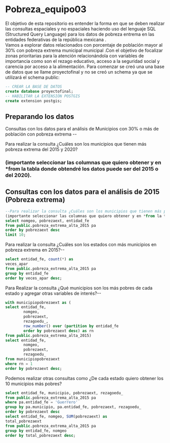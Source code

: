 # Pobreza_equipo03
El objetivo de esta repositorio es entender la forma en que se deben realizar las consultas espaciales y no espaciales haciendo uso del lenguaje SQL (Structured Query Language) para los datos de pobreza entrema en las entidades federativas de la república mexicana .  
Vamos a explorar datos relacionados con porcentaje de población mayor al 30% con pobreza extrema municipal municipal .Con el objetivo de focalizar zonas prioritarias para la atención relacionándola con variables de importancia como son el rezago educativo, acceso a la seguridad social y carencia por acceso a la alimentación.
Para comenzar se creó una una base de datos que se llame proyectofinal y no se creó un schema ya que se utilizará el schema public:
```SQL
-- CREAR LA BASE DE DATOS
create database proyectofinal;
-- HABILITAR LA EXTENSIÓN POSTGIS
create extension postgis;
```
## Preparando los datos 

Consultas con los datos para el análisis de Municipios con  30% o más de población con pobreza extrema --

Para realizar la consulta ¿Cuáles son los municipios que tienen más pobreza extrema del 2015 y 2020?
### (importante seleccionar las columnas que quiero obtener y en *from la tabla donde obtendré los datos puede ser del 2015 o del 2020).

## Consultas con los datos para el análisis de 2015 (Pobreza extrema)

```SQL
--Para realizar la consulta ¿Cuáles son los municipios que tienen más pobreza en 2015?--
(importante seleccionar las columnas que quiero obtener y en *from la tabla donde obtendré los datos puede ser del 2015 o del 2020).
select nomgeo, pobrezaext, entidad_fe
from public.pobreza_extrema_alta_2015 pa
order by pobrezaext desc
limit 10;
```
Para realizar la consulta ¿Cuáles son los estados con más municipios en pobreza extrema en 2015?--
```SQL
select entidad_fe, count(*) as
veces_apar
from public.pobreza_extrema_alta_2015 pa
group by entidad_fe
order by veces_apar desc;
```

Para Realizar la consulta ¿Qué municipios son los más pobres de cada estado y agregar otras variables de interés?--

```SQL
with municipiopobrezaext as (
select entidad_fe,
		nomgeo,
		pobrezaext,
		rezagoedu_,
		row_number() over (partition by entidad_fe
		order by pobrezaext desc) as rn
from public.pobreza_extrema_alta_2015)
select entidad_fe,
		nomgeo,
		pobrezaext,
		rezagoedu_
from municipiopobrezaext
where rn = 1
order by pobrezaext desc;
```

Podemos realizar otras consultas como ¿De cada estado quiero obtener los 10 municipios más pobres?
```SQL
select entidad_fe, municipio, pobrezaext, rezagoedu_
from public.pobreza_extrema_alta_2015 pa
where pa.entidad_fe = 'Guerrero'
group by pa.municipio, pa.entidad_fe, pobrezaext, rezagoedu_
order by pobrezaext desc
select entidad_fe, nomgeo, SUM(pobrezaext) as
total_pobrezaext
from public.pobreza_extrema_alta_2015 pa
group by entidad_fe, nomgeo
order by total_pobrezaext desc;
```


